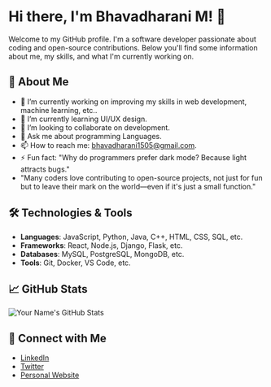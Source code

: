 # Hi there, I'm Bhavadharani M! 👋

Welcome to my GitHub profile. I'm a software developer passionate about coding and open-source contributions. Below you'll find some information about me, my skills, and what I'm currently working on.

## 🚀 About Me

- 🔭 I’m currently working on improving my skills in web development, machine learning, etc..
- 🌱 I’m currently learning UI/UX design.
- 👯 I’m looking to collaborate on development.
- 💬 Ask me about programming Languages.
- 📫 How to reach me: bhavadharani1505@gmail.com.
- ⚡ Fun fact: "Why do programmers prefer dark mode? Because light attracts bugs."
- "Many coders love contributing to open-source projects, not just for fun but to leave their mark on the world—even if it's just a small function."

## 🛠️ Technologies & Tools

- **Languages**: JavaScript, Python, Java, C++, HTML, CSS, SQL, etc.
- **Frameworks**: React, Node.js, Django, Flask, etc.
- **Databases**: MySQL, PostgreSQL, MongoDB, etc.
- **Tools**: Git, Docker, VS Code, etc.

## 📈 GitHub Stats

![Your Name's GitHub Stats](https://github-readme-stats.vercel.app/api?username=YourUsername&show_icons=true&hide_title=true&count_private=true&hide=prs&theme=radical)

## 🔗 Connect with Me

- [LinkedIn](https://www.linkedin.com/in/YourLinkedIn)
- [Twitter](https://twitter.com/YourTwitter)
- [Personal Website](https://yourwebsite.com)
